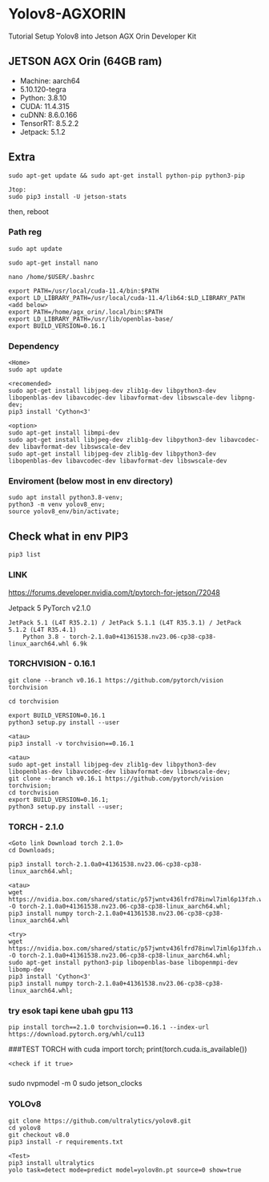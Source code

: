 # Yolov8-AGXORIN
Tutorial Setup Yolov8 into Jetson AGX Orin Developer Kit

## JETSON AGX Orin (64GB ram)
- Machine: aarch64 
- 5.10.120-tegra
- Python: 3.8.10
- CUDA: 11.4.315
- cuDNN: 8.6.0.166
- TensorRT: 8.5.2.2
- Jetpack: 5.1.2

## Extra
    sudo apt-get update && sudo apt-get install python-pip python3-pip

    Jtop:
    sudo pip3 install -U jetson-stats

then, reboot

### Path reg
    sudo apt update
    
    sudo apt-get install nano
    
    nano /home/$USER/.bashrc

    export PATH=/usr/local/cuda-11.4/bin:$PATH
    export LD_LIBRARY_PATH=/usr/local/cuda-11.4/lib64:$LD_LIBRARY_PATH
    <add below>
    export PATH=/home/agx_orin/.local/bin:$PATH
    export LD_LIBRARY_PATH=/usr/lib/openblas-base/
    export BUILD_VERSION=0.16.1
        
### Dependency
    <Home>
    sudo apt update

    <recomended>
    sudo apt-get install libjpeg-dev zlib1g-dev libpython3-dev libopenblas-dev libavcodec-dev libavformat-dev libswscale-dev libpng-dev;
    pip3 install 'Cython<3'
    
    <option>
    sudo apt-get install libmpi-dev
    sudo apt-get install libjpeg-dev zlib1g-dev libpython3-dev libavcodec-dev libavformat-dev libswscale-dev
    sudo apt-get install libjpeg-dev zlib1g-dev libpython3-dev libopenblas-dev libavcodec-dev libavformat-dev libswscale-dev
    
### Enviroment (below most in env directory)
    sudo apt install python3.8-venv;
    python3 -m venv yolov8_env;
    source yolov8_env/bin/activate;

## Check what in env PIP3
    pip3 list

### LINK
https://forums.developer.nvidia.com/t/pytorch-for-jetson/72048

Jetpack 5
PyTorch v2.1.0

    JetPack 5.1 (L4T R35.2.1) / JetPack 5.1.1 (L4T R35.3.1) / JetPack 5.1.2 (L4T R35.4.1)
        Python 3.8 - torch-2.1.0a0+41361538.nv23.06-cp38-cp38-linux_aarch64.whl 6.9k

### TORCHVISION - 0.16.1
    git clone --branch v0.16.1 https://github.com/pytorch/vision torchvision

    cd torchvision
    
    export BUILD_VERSION=0.16.1
    python3 setup.py install --user 

    <atau>
    pip3 install -v torchvision==0.16.1

    <atau>
    sudo apt-get install libjpeg-dev zlib1g-dev libpython3-dev libopenblas-dev libavcodec-dev libavformat-dev libswscale-dev;
    git clone --branch v0.16.1 https://github.com/pytorch/vision torchvision;
    cd torchvision
    export BUILD_VERSION=0.16.1;
    python3 setup.py install --user;
    
    
### TORCH - 2.1.0
    <Goto link Download torch 2.1.0>
    cd Downloads;
    
    pip3 install torch-2.1.0a0+41361538.nv23.06-cp38-cp38-linux_aarch64.whl;

    <atau>
    wget https://nvidia.box.com/shared/static/p57jwntv436lfrd78inwl7iml6p13fzh.whl -O torch-2.1.0a0+41361538.nv23.06-cp38-cp38-linux_aarch64.whl;
    pip3 install numpy torch-2.1.0a0+41361538.nv23.06-cp38-cp38-linux_aarch64.whl
    
    <try>
    wget https://nvidia.box.com/shared/static/p57jwntv436lfrd78inwl7iml6p13fzh.whl -O torch-2.1.0a0+41361538.nv23.06-cp38-cp38-linux_aarch64.whl;
    sudo apt-get install python3-pip libopenblas-base libopenmpi-dev libomp-dev
    pip3 install 'Cython<3'
    pip3 install numpy torch-2.1.0a0+41361538.nv23.06-cp38-cp38-linux_aarch64.whl;
    
 ### try esok tapi kene ubah gpu 113
    pip install torch==2.1.0 torchvision==0.16.1 --index-url https://download.pytorch.org/whl/cu113
    
###TEST TORCH with cuda
    import torch;
    print(torch.cuda.is_available())

    <check if it true>

### <extra custom>
sudo nvpmodel -m 0
sudo jetson_clocks


### YOLOv8
    git clone https://github.com/ultralytics/yolov8.git
    cd yolov8
    git checkout v8.0
    pip3 install -r requirements.txt

    <Test>
    pip3 install ultralytics
    yolo task=detect mode=predict model=yolov8n.pt source=0 show=true
